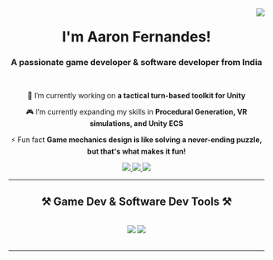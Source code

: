 <img align="right" src="https://visitor-badge.laobi.icu/badge?page_id=yourusername.yourusername" />

<h1 align="center">
    I'm Aaron Fernandes!
</h1>

<h3 align="center">A passionate game developer & software developer from India</h3>

<br/>

<div align="center">
 
 🔭 I’m currently working on **a tactical turn-based toolkit for Unity**
 
 🎮 I’m currently expanding my skills in **Procedural Generation, VR simulations, and Unity ECS**

⚡ Fun fact **Game mechanics design is like solving a never-ending puzzle, but that's what makes it fun!**

 </div>
 
<div align="center"> 
  <a href="mailto:your.email@example.com">
    <img src="https://img.shields.io/badge/Gmail-333333?style=for-the-badge&logo=gmail&logoColor=red" />
  </a>
  <a href="https://linkedin.com/in/your-linkedin-profile" target="_blank">
    <img src="https://img.shields.io/badge/LinkedIn-0077B5?style=for-the-badge&logo=linkedin&logoColor=white" target="_blank" />
  </a>
  <a href="https://your-portfolio-site.com" target="_blank">
     <img src="https://img.shields.io/badge/Portfolio-FF5722?style=for-the-badge&logo=todoist&logoColor=white" target="_blank" />
  </a>
</div>

 <hr/>
 
<h2 align="center">⚒️ Game Dev & Software Dev Tools ⚒️</h2>
<br/>
<div align="center">
    <img src="https://skillicons.dev/icons?i=unity,csharp,blender,photoshop,figma,visualstudio,git,github" />
    <img src="https://skillicons.dev/icons?i=javascript,typescript,nodejs,react,python,express,tailwind,css,mysql" /><br>
</div>

<br/>
<hr/>
